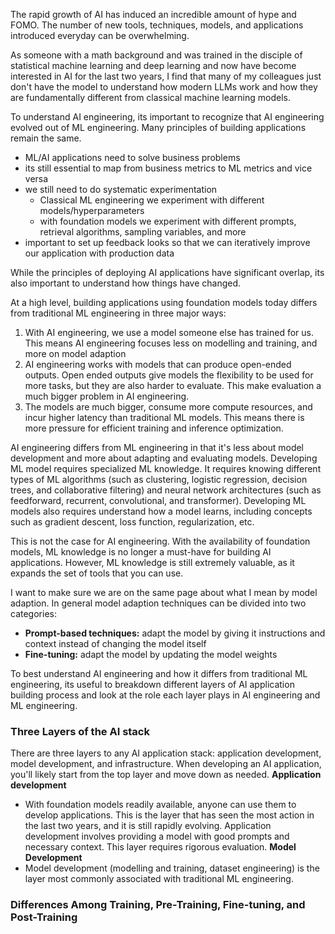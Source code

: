 
The rapid growth of AI has induced an incredible amount of hype and FOMO. The number of new tools, techniques, models, and applications introduced everyday can be overwhelming. 

As someone with a math background and was trained in the disciple of statistical machine learning and deep learning and now have become interested in AI for the last two years, I find that many of my colleagues just don't have the model to understand how modern LLMs work and how they are fundamentally different from classical machine learning models.

To understand AI engineering, its important to recognize that AI engineering evolved out of ML engineering. Many principles of building applications remain the same. 
- ML/AI applications need to solve business problems
- its still essential to map from business metrics to ML metrics and vice versa 
- we still need to do systematic experimentation
	- Classical ML engineering we experiment with different models/hyperparameters
	- with foundation models we experiment with different prompts, retrieval algorithms, sampling variables, and more
- important to set up feedback looks so that we can iteratively improve our application with production data

While the principles of deploying AI applications have significant overlap, its also important to understand how things have changed. 

At a high level, building applications using foundation models today differs from traditional ML engineering in three major ways:
1. With AI engineering, we use a model someone else has trained for us. This means AI engineering focuses less on modelling and training, and more on model adaption
2. AI engineering works with models that can produce open-ended outputs. Open ended outputs give models the flexibility to be used for more tasks, but they are also harder to evaluate. This make evaluation a much bigger problem in AI engineering. 
3. The models are much bigger, consume more compute resources, and incur higher latency than traditional ML models. This means there is more pressure for efficient training and inference optimization. 

AI engineering differs from ML engineering in that it's less about model development and more about adapting and evaluating models. Developing ML model requires specialized ML knowledge. It requires knowing different types of ML algorithms (such as clustering, logistic regression, decision trees, and collaborative filtering) and neural network architectures (such as feedforward, recurrent, convolutional, and transformer). Developing ML models also requires understand how a model learns, including concepts such as gradient descent, loss function, regularization, etc. 

This is not the case for AI engineering. With the availability of foundation models, ML knowledge is no longer a must-have for building AI applications. However, ML knowledge is still extremely valuable, as it expands the set of tools that you can use. 

I want to make sure we are on the same page about what I mean by model adaption. In general model adaption techniques can be divided into two categories:
- **Prompt-based techniques:** adapt the model by giving it instructions and context instead of changing the model itself
- **Fine-tuning:** adapt the model by updating the model weights 

To best understand AI engineering and how it differs from traditional ML engineering, its useful to breakdown different layers of AI application building process and look at the role each layer plays in AI engineering and ML engineering.
### Three Layers of the AI stack
There are three layers to any AI application stack: application development, model development, and infrastructure. When developing an AI application, you'll likely start from the top layer and move down as needed. 
**Application development**
- With foundation models readily available, anyone can use them to develop applications. This is the layer that has seen the most action in the last two years, and it is still rapidly evolving. Application development involves providing a model with good prompts and necessary context. This layer requires rigorous evaluation. 
**Model Development**
- Model development (modelling and training, dataset engineering) is the layer most commonly associated with traditional ML engineering. 

### Differences Among Training, Pre-Training, Fine-tuning, and Post-Training
